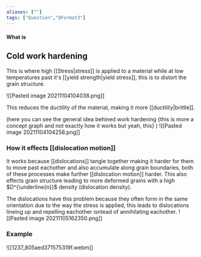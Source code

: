 ```yaml
---
aliases: [""]
tags: ["Question","QFormat3"]
---
```


#### What is
## Cold work hardening
This is where high [[Stress|stress]] is applied to a material while at low temperatures past it's [[yield strength|yield stress]], this is to distort the grain structure.

![[Pasted image 20211104104038.png]]

This reduces the ductility of the material, making it more [[ductility|brittle]]. 

(here you can see the general idea behined work hardening {this is more a concept graph and not exactly how it works but yeah, this} )
![[Pasted image 20211104104258.png]]

### How it effects [[dislocation motion]]
It works because [[dislocations]] tangle together making it harder for them to move past eachother and also accumulate along grain boundaries, both of these processes make further [[dislocation motion]] harder. This also effects grain structure leading to more deformed grains with a high $D^{\underline{n}}$ density (dislocation density).

The dislocations have this problem because they often form in the same orientation due to the way the stress is applied, this leads to dislocations lineing up and repelling eachother isntead of annihilating eachother.
![[Pasted image 20211105162350.png]]

### Example
![[1237_805aed371575319f.webm]]